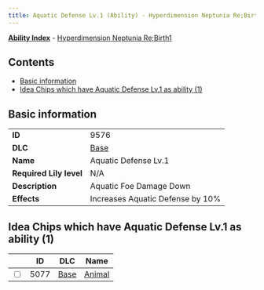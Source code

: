 ```yaml
---
title: Aquatic Defense Lv.1 (Ability) - Hyperdimension Neptunia Re;Birth1
---
```


[**Ability Index**](/neptunia/rb1/ability/index.html) - [Hyperdimension Neptunia Re;Birth1](/neptunia/rb1)

## Contents

- [Basic information](#basic-information)
- [Idea Chips which have Aquatic Defense Lv.1 as ability (1)](#idea-chips-which-have-aquatic-defense-lv1-as-ability-1)

## Basic information

|   |   |
| -- | -- |
| **ID** | 9576
**DLC** | [Base](/neptunia/rb1/dlc/1-base.html)
**Name** | Aquatic Defense Lv.1
**Required Lily level** | N/A
**Description** | Aquatic Foe Damage Down
**Effects** | Increases Aquatic Defense by 10% |


## Idea Chips which have Aquatic Defense Lv.1 as ability (1)

|    | ID | DLC | Name |
| -- | -- | --- | ---- |
| <input type="checkbox" id="rb1-item-1-5077" class="trackbox" /> | 5077 | [Base](/neptunia/rb1/dlc/1-base.html) | [Animal](/neptunia/rb1/item/1-5077-animal.html) |
